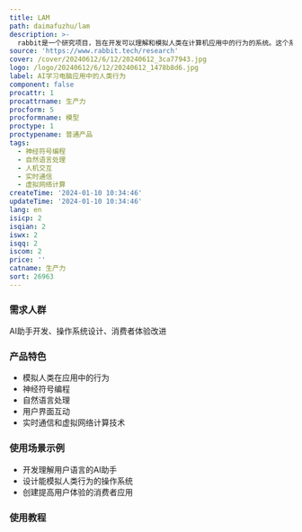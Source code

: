 ```yaml
---
title: LAM
path: daimafuzhu/lam
description: >-
  rabbit是一个研究项目，旨在开发可以理解和模拟人类在计算机应用中的行为的系统。这个系统被称为大型行动模型（LAM），采用神经符号编程技术，允许直接模拟各种应用程序和用户在其上执行的操作。LAM在精确度、可解释性和速度方面与最先进的方法相媲美。它的目标是为各种AI助手和操作系统的部署提供支持，帮助塑造下一代自然语言驱动的消费者体验。
source: 'https://www.rabbit.tech/research'
cover: /cover/20240612/6/12/20240612_3ca77943.jpg
logo: /logo/20240612/6/12/20240612_1478b8d6.jpg
label: AI学习电脑应用中的人类行为
component: false
procattr: 1
procattrname: 生产力
procform: 5
procformname: 模型
proctype: 1
proctypename: 普通产品
tags:
  - 神经符号编程
  - 自然语言处理
  - 人机交互
  - 实时通信
  - 虚拟网络计算
createTime: '2024-01-10 10:34:46'
updateTime: '2024-01-10 10:34:46'
lang: en
isicp: 2
isqian: 2
iswx: 2
isqq: 2
iscom: 2
price: ''
catname: 生产力
sort: 26963
---
```




### 需求人群
AI助手开发、操作系统设计、消费者体验改进

### 产品特色
- 模拟人类在应用中的行为
- 神经符号编程
- 自然语言处理
- 用户界面互动
- 实时通信和虚拟网络计算技术

### 使用场景示例
- 开发理解用户语言的AI助手
- 设计能模拟人类行为的操作系统
- 创建提高用户体验的消费者应用

### 使用教程


  
